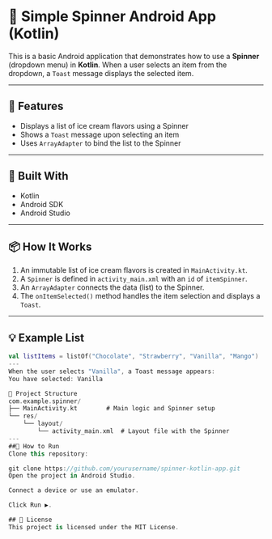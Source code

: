 # 🍨 Simple Spinner Android App (Kotlin)

This is a basic Android application that demonstrates how to use a **Spinner** (dropdown menu) in **Kotlin**. When a user selects an item from the dropdown, a `Toast` message displays the selected item.

---

## 🎯 Features

- Displays a list of ice cream flavors using a Spinner
- Shows a `Toast` message upon selecting an item
- Uses `ArrayAdapter` to bind the list to the Spinner

---

## 🧱 Built With

- Kotlin
- Android SDK
- Android Studio

---

## 📦 How It Works

1. An immutable list of ice cream flavors is created in `MainActivity.kt`.
2. A `Spinner` is defined in `activity_main.xml` with an `id` of `itemSpinner`.
3. An `ArrayAdapter` connects the data (list) to the Spinner.
4. The `onItemSelected()` method handles the item selection and displays a `Toast`.

---

## 💡 Example List

```kotlin
val listItems = listOf("Chocolate", "Strawberry", "Vanilla", "Mango")
---
When the user selects "Vanilla", a Toast message appears:
You have selected: Vanilla

📂 Project Structure
com.example.spinner/
├── MainActivity.kt        # Main logic and Spinner setup
└── res/
    └── layout/
        └── activity_main.xml  # Layout file with the Spinner
---
##🧪 How to Run
Clone this repository:

git clone https://github.com/yourusername/spinner-kotlin-app.git
Open the project in Android Studio.

Connect a device or use an emulator.

Click Run ▶️.

## 📄 License
This project is licensed under the MIT License.
